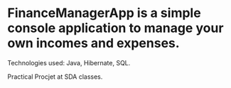 # FinanceManagerApp is a simple console application to manage your own incomes and expenses. 
Technologies used: Java, Hibernate, SQL.

Practical Procjet at SDA classes.

